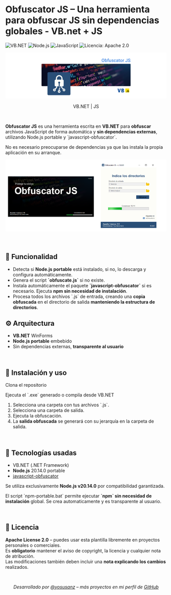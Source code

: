 <h1><strong>Obfuscator JS</strong> – Una herramienta para obfuscar JS sin dependencias globales - VB.net + JS</h1>
<p>
	<img src="https://img.shields.io/badge/VB.NET-512BD4?logo=dotnet&logoColor=white&style=flat" alt="VB.NET" />
	<img src="https://img.shields.io/badge/Node.js-339933?logo=node.js&logoColor=white&style=flat" alt="Node.js" />
	<img src="https://img.shields.io/badge/JavaScript-F7DF1E?logo=javascript&logoColor=black&style=flat" alt="JavaScript" />
	<img src="https://img.shields.io/badge/licencia-Apache%202.0-green?style=flat-square" alt="Licencia: Apache 2.0">
</p>

<section>
  <img src="https://github.com/yosusanz/yosusanz/blob/main/images/obfuscatorJS/banner.png?raw=true" alt="Obfuscator JS" width="846"/>
  <p align="center">VB.NET | JS</p>
  <br>
  <p><strong>Obfuscator JS</strong> es una herramienta escrita en <strong>VB.NET</strong> para <strong>obfuscar</strong> archivos JavaScript de forma automática y <strong>sin dependencias externas</strong>, utilizando Node.js portable y `javascript-obfuscator`.</p>
  <p>No es necesario preocuparse de dependencias ya que las instala la propia aplicación en su arranque.</p>
  <img src="https://github.com/yosusanz/yosusanz/blob/main/images/obfuscatorJS/screenshots.png?raw=true" alt="Obfuscator JS - pantalla splashscreen y aplicación" width="846"/>
  <br>
  <br>

  <br>
  <h2>🧠 Funcionalidad</h2>
	<ul>
		<li>Detecta si <strong>Node.js portable</strong> está instalado, si no, lo descarga y configura automáticamente.</li>
		<li>Genera el script <strong>`obfuscate.js`</strong> si no existe.</li>
		<li>Instala automáticamente el paquete <strong>`javascript-obfuscator`</strong> si es necesario. Ejecuta <strong>npm sin necesidad de instalación</strong>.</li>
		<li>Procesa todos los archivos `.js` de entrada, creando una <strong>copia obfuscada</strong> en el directorio de salida <strong>manteniendo la estructura de directorios</strong>.</li>
	</ul>


  <h2>⚙️ Arquitectura</h2>
  <ul>
    <li><strong>VB.NET</strong> WinForms</li>
    <li><strong>Node.js portable</strong> embebido</li>
    <li>Sin dependencias externas, <strong>transparente al usuario</strong></li>
  </ul>

  <br>
  <h2>🚀 Instalación y uso</h2>
	<p>Clona el repositorio</p>
	<p>Ejecuta el `.exe` generado o compila desde VB.NET</p>
	<ol>
		<li>Selecciona una carpeta con tus archivos `.js`.</li>
		<li>Selecciona una carpeta de salida.</li>
		<li>Ejecuta la obfuscación.</li>
		<li>La <strong>salida obfuscada</strong> se generará con su jerarquía en la carpeta de salida.</li>
	</ol>

  <br>
  <h2>🧩 Tecnologías usadas</h2>
  <ul>
    <li>VB.NET (.NET Framework)</li>
    <li><strong>Node.js</strong> 20.14.0 portable</li>
    <li><a href="https://github.com/javascript-obfuscator/javascript-obfuscator">javascript-obfuscator</a></li>
  </ul>
  <p>Se utiliza exclusivamente <strong>Node.js v20.14.0</strong> por compatibilidad garantizada.</p>
  <p>El script `npm-portable.bat` permite ejecutar <strong>`npm` sin necesidad de instalación</strong> global. Se crea automaticamente y es transparente al usuario.</p>


  <br>
  <h2>📄 Licencia</h2>
  <p>
    <strong>Apache License 2.0</strong> – puedes usar esta plantilla libremente en proyectos personales o comerciales.<br>
    Es <strong>obligatorio</strong> mantener el aviso de copyright, la licencia y cualquier nota de atribución.<br>
    Las modificaciones también deben incluir una <strong>nota explicando los cambios</strong> realizados.
  </p>

  <br>
  <p align="center"><i>Desarrollado por <a href="https://www.linkedin.com/in/yosusanz" target="_blank">@yosusanz</a> – más proyectos en mi perfil de <a href="https://github.com/yosusanz" target="_blank">GitHub</a></i></p>
</section>
